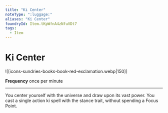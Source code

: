 ```yaml
---
title: "Ki Center"
noteType: ":luggage:"
aliases: "Ki Center"
foundryId: Item.tKpWfnA4zNfuVDt7
tags:
  - Item
---
```


# Ki Center
![[icons-sundries-books-book-red-exclamation.webp|150]]

**Frequency** once per minute

* * *

You center yourself with the universe and draw upon its vast power. You cast a single action ki spell with the stance trait, without spending a Focus Point.
